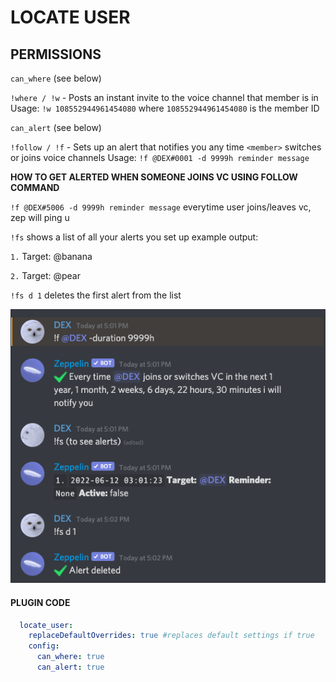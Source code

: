 # LOCATE USER

## PERMISSIONS

`can_where` (see below)

`!where / !w` - Posts an instant invite to the voice channel that member is in
Usage: `!w 108552944961454080` where `108552944961454080` is the member ID

`can_alert` (see below)

`!follow / !f` - Sets up an alert that notifies you any time `<member>` switches or joins voice channels
Usage: `!f @DEX#0001 -d 9999h reminder message`

**HOW TO GET ALERTED WHEN SOMEONE JOINS VC USING FOLLOW COMMAND**

`!f @DEX#5006 -d 9999h reminder message` everytime user joins/leaves vc, zep will ping u

`!fs` shows a list of all your alerts you set up
example output:

`1.` Target: @banana

`2.` Target: @pear

`!fs d 1` deletes the first alert from the list

![Follow User](assets/follow.png)

#### PLUGIN CODE

```yaml
  locate_user:
    replaceDefaultOverrides: true #replaces default settings if true
    config:
      can_where: true
      can_alert: true
```
